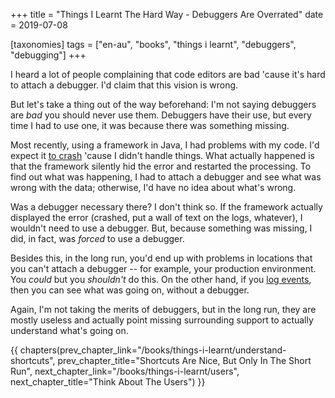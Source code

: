 +++
title = "Things I Learnt The Hard Way - Debuggers Are Overrated"
date = 2019-07-08

[taxonomies]
tags = ["en-au", "books", "things i learnt", "debuggers", "debugging"]
+++

I heard a lot of people complaining that code editors are bad 'cause it's hard
to attach a debugger. I'd claim that this vision is wrong.

<!-- more -->

But let's take a thing out of the way beforehand: I'm not saying debuggers are
_bad_ you should never use them. Debuggers have their use, but every time I
had to use one, it was because there was something missing.

Most recently, using a framework in Java, I had problems with my code. I'd
expect it [to crash](/books/things-i-learnt/crash-it) 'cause I didn't handle
things. What actually happened is that the framework silently hid the error
and restarted the processing. To find out what was happening, I had to attach
a debugger and see what was wrong with the data; otherwise, I'd have no idea
about what's wrong.

Was a debugger necessary there? I don't think so. If the framework actually
displayed the error (crashed, put a wall of text on the logs, whatever), I
wouldn't need to use a debugger. But, because something was missing, I did,
in fact, was _forced_ to use a debugger.

Besides this, in the long run, you'd end up with problems in locations that
you can't attach a debugger -- for example, your production environment. You
_could_ but you _shouldn't_ do this. On the other hand, if you [log
events](/books/things-i-learnt/log-events), then you can see what was going
on, without a debugger.

Again, I'm not taking the merits of debuggers, but in the long run, they are
mostly useless and actually point missing surrounding support to actually
understand what's going on.

{{ chapters(prev_chapter_link="/books/things-i-learnt/understand-shortcuts", prev_chapter_title="Shortcuts Are Nice, But Only In The Short Run", next_chapter_link="/books/things-i-learnt/users", next_chapter_title="Think About The Users") }}
